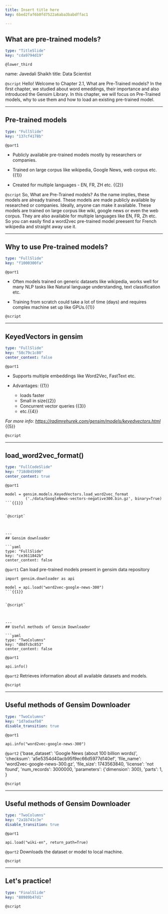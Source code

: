 ```yaml
---
title: Insert title here
key: 6bed2faf6b0fd7522a6aba3babdffac1

---
```

## What are pre-trained models?

```yaml
type: "TitleSlide"
key: "cda9794d19"
```

`@lower_third`

name: Javedali Shaikh
title: Data Scientist


`@script`
Hello! Welcome to Chapter 2.1, What are Pre-Trained models? In the first chapter, we studied about word emeddings, their importance and also introduced the Gensim Library. In this chapter, we will focus on Pre-Trained models, why to use them and how to load an existing pre-trained model.


---
## Pre-trained models

```yaml
type: "FullSlide"
key: "137cf4178b"
```

`@part1`
- Publicly available pre-trained models mostly by researchers or companies.

- Trained on large corpus like wikipedia, Google News, web corpus etc.{{1}}

- Created for multiple languages - EN, FR, ZH etc. {{2}}


`@script`
So, What are Pre-Trained models? As the name implies, these models are already trained. These models are made publicly available by researched or companies. Ideally, anyone can make it available. These models are trained on large corpus like wiki, google news or even the web corpus. They are also available for multiple languages like EN, FR, Zh etc. So you can easily find a word2vec pre-trained model preesent for French wikipedia and straight away use it.


---
## Why to use Pre-trained models?

```yaml
type: "FullSlide"
key: "f1000300fa"
```

`@part1`
- Often models trained on generic datasets like wikipedia, works well for many NLP tasks like Natural language understanding, text classification etc.

- Training from scratch could take a lot of time (days) and requires complex machine set up like GPUs.{{1}}


`@script`



---
## KeyedVectors in gensim

```yaml
type: "FullSlide"
key: "58c79c1c80"
center_content: false
```

`@part1`
- Supports multiple embeddings like Word2Vec, FastText etc.

- Advantages: {{1}}

   - loads faster
   - Small in size{{2}}
   - Concurrent vector queries {{3}}
   - etc.{{4}}

_For more info: https://radimrehurek.com/gensim/models/keyedvectors.html_ {{5}}


`@script`



---
## load_word2vec_format()

```yaml
type: "FullCodeSlide"
key: "718d045990"
center_content: true
```

`@part1`
```
model = gensim.models.KeyedVectors.load_word2vec_format
         ('./data/GoogleNews-vectors-negative300.bin.gz', binary=True)
```{{1}}


`@script`



---
## Gensim downloader

```yaml
type: "FullSlide"
key: "ce3611842b"
center_content: false
```

`@part1`
Can load pre-trained models present in gensim data repository

```
import gensim.downloader as api

model = api.load("word2vec-google-news-300")
```{{1}}


`@script`



---
## Useful methods of Gensim Downloader

```yaml
type: "TwoColumns"
key: "d8dfcbc853"
center_content: false
```

`@part1`
```
api.info()
```


`@part2`
Retrieves information about all available datasets and models.


`@script`



---
## Useful methods of Gensim Downloader

```yaml
type: "TwoColumns"
key: "1d7adaafb8"
disable_transition: true
```

`@part1`
```
api.info("word2vec-google-news-300")
```


`@part2`
{'base_dataset': 'Google News (about 100 billion words)',
 'checksum': 'a5e5354d40acb95f9ec66d5977d140ef',
 'file_name': 'word2vec-google-news-300.gz',
 'file_size': 1743563840,
 'license': 'not found',
 'num_records': 3000000,
 'parameters': {'dimension': 300},
 'parts': 1,
}


`@script`



---
## Useful methods of Gensim Downloader

```yaml
type: "TwoColumns"
key: "2a1b741c3e"
disable_transition: true
```

`@part1`
```
api.load("wiki-en", return_path=True)
```


`@part2`
Downloads the dataset or model to local machine.


`@script`



---
## Let's practice!

```yaml
type: "FinalSlide"
key: "80989b47d1"
```

`@script`


